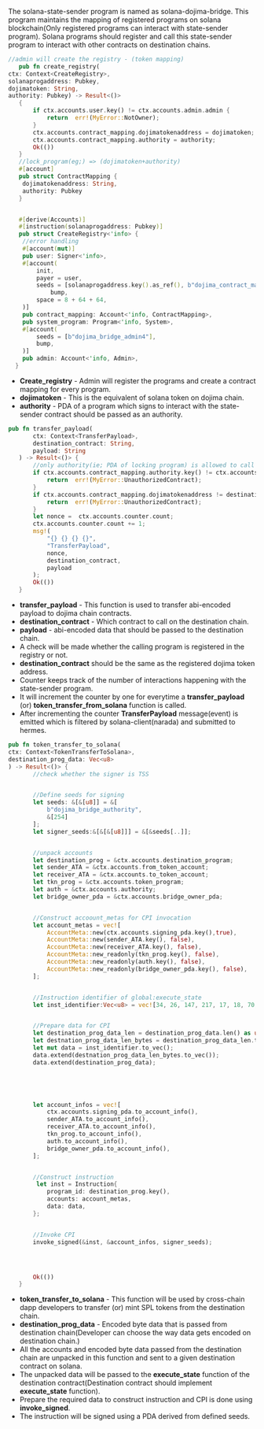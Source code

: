 The solana-state-sender program is named as solana-dojima-bridge.
This program maintains the mapping of registered programs on solana blockchain(Only registered programs can interact with state-sender program).
Solana programs should register and call this state-sender program to interact with other contracts on destination chains.

```rust
//admin will create the registry - (token mapping)
   pub fn create_registry(
ctx: Context<CreateRegistry>, 
solanaprogaddress: Pubkey,
dojimatoken: String, 
authority: Pubkey) -> Result<()> 
   {
       if ctx.accounts.user.key() != ctx.accounts.admin.admin {
           return  err!(MyError::NotOwner);
       }
       ctx.accounts.contract_mapping.dojimatokenaddress = dojimatoken;
       ctx.accounts.contract_mapping.authority = authority;
       Ok(())
   }
   //lock_program(eg;) => (dojimatoken+authority)
   #[account]
   pub struct ContractMapping {
   	dojimatokenaddress: String,
   	authority: Pubkey
   }


   #[derive(Accounts)]
   #[instruction(solanaprogaddress: Pubkey)]
   pub struct CreateRegistry<'info> {
   	//error handling
   	#[account(mut)]
   	pub user: Signer<'info>,
   	#[account(
       	init,
       	payer = user,
       	seeds = [solanaprogaddress.key().as_ref(), b"dojima_contract_mapping"],
      		bump,
       	space = 8 + 64 + 64,
   	)]
   	pub contract_mapping: Account<'info, ContractMapping>,
   	pub system_program: Program<'info, System>,
   	#[account(
       	seeds = [b"dojima_bridge_admin4"],
       	bump,
   	)]
   	pub admin: Account<'info, Admin>,
  }

```

- **Create_registry** - Admin will register the programs and create a contract mapping for every program.
- **dojimatoken** - This is the equivalent of solana token on dojima chain.
- **authority** - PDA of a program which signs to interact with the state-sender contract should be passed as an authority.

```rust
pub fn transfer_payload(
       ctx: Context<TransferPayload>,
       destination_contract: String,
       payload: String
   ) -> Result<()> {
       //only authority(ie; PDA of locking program) is allowed to call this function
       if ctx.accounts.contract_mapping.authority.key() != ctx.accounts.user.key() {
           return  err!(MyError::UnauthorizedContract);
       }
       if ctx.accounts.contract_mapping.dojimatokenaddress != destination_contract {
           return  err!(MyError::UnauthorizedContract);
       }
       let nonce =  ctx.accounts.counter.count;
       ctx.accounts.counter.count += 1;
       msg!(
           "{} {} {} {}",
           "TransferPayload",
           nonce,
           destination_contract,
           payload
       );
       Ok(())
   }

```

- **transfer_payload** - This function is used to transfer abi-encoded payload to dojima chain contracts.
- **destination_contract** - Which contract to call on the destination chain.
- **payload** - abi-encoded data that should be passed to the destination chain.
- A check will be made whether the calling program is registered in the registry or not.
- **destination_contract** should be the same as the registered dojima token address.
- Counter keeps track of the number of interactions happening with the state-sender program.
- It will increment the counter by one for everytime a **transfer_payload** (or) **token_transfer_from_solana** function is called.
- After incrementing the counter **TransferPayload** message(event) is emitted which is filtered by solana-client(narada) and submitted to hermes.

```rust
pub fn token_transfer_to_solana(
ctx: Context<TokenTransferToSolana>, 
destination_prog_data: Vec<u8>
) -> Result<()> {
       //check whether the signer is TSS


       //Define seeds for signing
       let seeds: &[&[u8]] = &[
           b"dojima_bridge_authority",
           &[254]
       ]; 
       let signer_seeds:&[&[&[u8]]] = &[&seeds[..]];


       //unpack accounts
       let destination_prog = &ctx.accounts.destination_program;
       let sender_ATA = &ctx.accounts.from_token_account;
       let receiver_ATA = &ctx.accounts.to_token_account;
       let tkn_prog = &ctx.accounts.token_program;
       let auth = &ctx.accounts.authority;
       let bridge_owner_pda = &ctx.accounts.bridge_owner_pda;


       //Construct accoount_metas for CPI invocation
       let account_metas = vec![
           AccountMeta::new(ctx.accounts.signing_pda.key(),true),
           AccountMeta::new(sender_ATA.key(), false),
           AccountMeta::new(receiver_ATA.key(), false),
           AccountMeta::new_readonly(tkn_prog.key(), false),
           AccountMeta::new_readonly(auth.key(), false),
           AccountMeta::new_readonly(bridge_owner_pda.key(), false),
       ];


       //Instruction identifier of global:execute_state
       let inst_identifier:Vec<u8> = vec![34, 26, 147, 217, 17, 18, 70, 124];


       //Prepare data for CPI
       let destination_prog_data_len = destination_prog_data.len() as u32;
       let destnation_prog_data_len_bytes = destination_prog_data_len.to_le_bytes();
       let mut data = inst_identifier.to_vec();
       data.extend(destnation_prog_data_len_bytes.to_vec());
       data.extend(destination_prog_data);


     


       let account_infos = vec![
           ctx.accounts.signing_pda.to_account_info(),
           sender_ATA.to_account_info(),
           receiver_ATA.to_account_info(),
           tkn_prog.to_account_info(),
           auth.to_account_info(),
           bridge_owner_pda.to_account_info(),
       ];


       //Construct instruction
        let inst = Instruction{
           program_id: destination_prog.key(),
           accounts: account_metas,
           data: data,
       };


       //Invoke CPI
       invoke_signed(&inst, &account_infos, signer_seeds);




       Ok(())
   }

```

- **token_transfer_to_solana** - This function will be used by cross-chain dapp developers to transfer (or) mint SPL tokens from the destination chain.
- **destination_prog_data** - Encoded byte data that is passed from destination chain(Developer can choose the way data gets encoded on destination chain.)
- All the accounts and encoded byte data passed from the destination chain are unpacked in this function and sent to a given destination contract on solana.
- The unpacked data will be passed to the **execute_state** function of the destination contract(Destination contract should implement **execute_state** function).
- Prepare the required data to construct instruction and CPI is done using **invoke_signed**.
- The instruction will be signed using a PDA derived from defined seeds.

